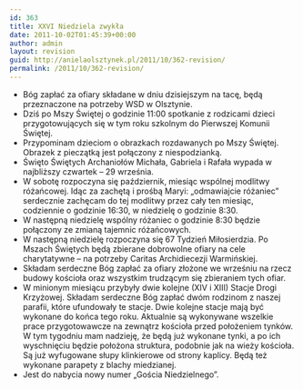 ```yaml
---
id: 363
title: XXVI Niedziela zwykła
date: 2011-10-02T01:45:39+00:00
author: admin
layout: revision
guid: http://anielaolsztynek.pl/2011/10/362-revision/
permalink: /2011/10/362-revision/
---
```

  * Bóg zapłać za ofiary składane w dniu dzisiejszym na tacę, będą przeznaczone na potrzeby WSD w Olsztynie.
  * Dziś po Mszy Świętej o godzinie 11:00 spotkanie z rodzicami dzieci przygotowujących się w tym roku szkolnym do Pierwszej Komunii Świętej.
  * Przypominam dzieciom o obrazkach rozdawanych po Mszy Świętej. Obrazek z pieczątką jest połączony z niespodzianką.
  * Święto Świętych Archaniołów Michała, Gabriela i Rafała wypada w najbliższy czwartek &#8211; 29 września.
  * W sobotę rozpoczyna się październik, miesiąc wspólnej modlitwy różańcowej. Idąc za zachętą i prośbą Maryi: &#8222;odmawiajcie różaniec&#8221; serdecznie zachęcam do tej modlitwy przez cały ten miesiąc, codziennie o godzinie 16:30, w niedzielę o godzinie 8:30.
  * W następną niedzielę wspólny różaniec o godzinie 8:30 będzie połączony ze zmianą tajemnic różańcowych.
  * W następną niedzielę rozpoczyna się 67 Tydzień Miłosierdzia. Po Mszach Świętych będą zbierane dobrowolne ofiary na cele charytatywne &#8211; na potrzeby Caritas Archidiecezji Warmińskiej.
  * Składam serdeczne Bóg zapłać za ofiary złożone we wrześniu na rzecz budowy kościoła oraz wszystkim trudzącym się zbieraniem tych ofiar.
  * W minionym miesiącu przybyły dwie kolejne (XIV i XIII) Stacje Drogi Krzyżowej. Składam serdeczne Bóg zapłać dwóm rodzinom z naszej parafii, które ufundowały te stacje. Dwie kolejne stacje mają być wykonane do końca tego roku. Aktualnie są wykonywane wszelkie prace przygotowawcze na zewnątrz kościoła przed położeniem tynków. W tym tygodniu mam nadzieję, że będą już wykonane tynki, a po ich wyschnięciu będzie położona struktura, podobnie jak na wieży kościoła. Są już wyfugowane słupy klinkierowe od strony kaplicy. Będą też wykonane parapety z blachy miedzianej.
  * Jest do nabycia nowy numer &#8222;Gościa Niedzielnego&#8221;.